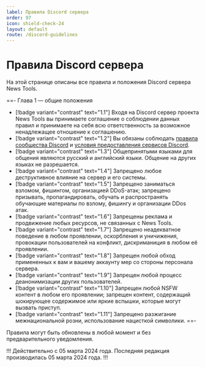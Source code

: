 ```yaml
---
label: Правила Discord сервера
order: 97
icon: shield-check-24
layout: default
route: /discord-guidelines
---
```

# Правила Discord сервера

На этой странице описаны все правила и положения Discord сервера News Tools.

==- Глава 1 — общие положения
- [!badge variant="contrast" text="1.1"] Входя на Discord сервер проекта News Tools вы принимаете соглашение о соблюдении данных правил и принимаете на себя всю ответственность за возможное ненадлежащее отношение к соглашению.
- [!badge variant="contrast" text="1.2"] Вы обязаны соблюдать [правила сообщества Discord](https://discord.com/guidelines) и [условия предоставления сервисов Discord](https://discord.com/terms).
- [!badge variant="contrast" text="1.3"] Общепринятыми языками для общения являются русский и английский языки. Общение на других языках не разрешается.
- [!badge variant="contrast" text="1.4"] Запрещено любое деструктивное влияние на сервер и его системы.
- [!badge variant="contrast" text="1.5"] Запрещено заниматься взломом, фишингом, организацией DDoS-атак; запрещено призывать, пропагандировать, обучать и распространять обучающие материалы по взлому, фишингу и организации DDos атак.
- [!badge variant="contrast" text="1.6"] Запрещены реклама и продвижение любых ресурсов, не связанных с News Tools.
- [!badge variant="contrast" text="1.7"] Запрещено неадекватное поведение в любом проявлении, оскорбления и уничижения, провокации пользователей на конфликт, дискриманиция в любом её проявлении.
- [!badge variant="contrast" text="1.8"] Запрещен любой обход примененных к вам и вашему аккаунту мер со стороны персонала сервера.
- [!badge variant="contrast" text="1.9"] Запрещен любой процесс деанонимизации других пользователей.
- [!badge variant="contrast" text="1.10"] Запрещен любой NSFW контент в любом его проявлении; запрещен контент, содержащий шокирующее содержимое или яркие вспышки, которые могут вызвать приступ.
- [!badge variant="contrast" text="1.11"] Запрещено разжигание межнациональной розни, использование нацисткой символики.
==-

Правила могут быть обновлены в любой момент и без предварительного уведомления.

!!! Действительно с 05 марта 2024 года. Последняя редакция производилась 05 марта 2024 года. !!!
